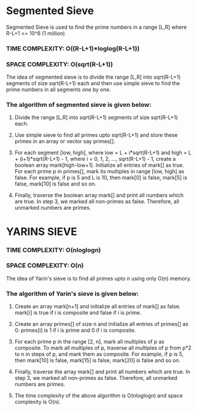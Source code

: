 # Segmented Sieve

Segmented Sieve is used to find the prime numbers in a range [L,R] where R-L+1 <= 10^6 (1 million)

### TIME COMPLEXITY: O((R-L+1)*loglog(R-L+1))

### SPACE COMPLEXITY: O(sqrt(R-L+1))

The idea of segmented sieve is to divide the range [L,R] into sqrt(R-L+1) segments of size sqrt(R-L+1) each and then use simple sieve to find the prime numbers in all segments one by one.

### The algorithm of segmented sieve is given below:

1. Divide the range [L,R] into sqrt(R-L+1) segments of size sqrt(R-L+1) each.

2. Use simple sieve to find all primes upto sqrt(R-L+1) and store these primes in an array or vector say primes[].

3. For each segment [low, high], where low = L + i*sqrt(R-L+1) and high = L + (i+1)*sqrt(R-L+1) - 1, where i = 0, 1, 2, ..., sqrt(R-L+1) - 1, create a boolean array mark[high-low+1]. Initialize all entries of mark[] as true. For each prime p in primes[], mark its multiples in range [low, high] as false. For example, if p is 5 and L is 10, then mark[0] is false, mark[5] is false, mark[10] is false and so on.


4. Finally, traverse the boolean array mark[] and print all numbers which are true. In step 3, we marked all non-primes as false. Therefore, all unmarked numbers are primes.



# YARINS SIEVE

### TIME COMPLEXITY: O(nloglogn)

### SPACE COMPLEXITY: O(n)

The idea of Yarin's sieve is to find all primes upto n using only O(n) memory.

### The algorithm of Yarin's sieve is given below:

1. Create an array mark[n+1] and initialize all entries of mark[] as false. mark[i] is true if i is composite and false if i is prime.

2. Create an array primes[] of size n and initialize all entries of primes[] as 0. primes[i] is 1 if i is prime and 0 if i is composite.

3. For each prime p in the range [2, n], mark all multiples of p as composite. To mark all multiples of p, traverse all multiples of p from p*2 to n in steps of p, and mark them as composite. For example, if p is 5, then mark[10] is false, mark[15] is false, mark[20] is false and so on.

4. Finally, traverse the array mark[] and print all numbers which are true. In step 3, we marked all non-primes as false. Therefore, all unmarked numbers are primes.

5. The time complexity of the above algorithm is O(nloglogn) and space complexity is O(n).